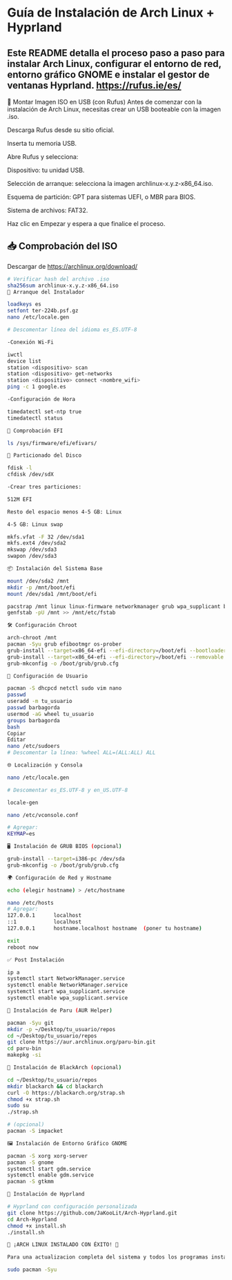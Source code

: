 # Guía de Instalación de Arch Linux + Hyprland

Este README detalla el proceso paso a paso para instalar Arch Linux, configurar el entorno de red, entorno gráfico GNOME e instalar el gestor de ventanas Hyprland.
https://rufus.ie/es/
---

🧊 Montar Imagen ISO en USB (con Rufus)
Antes de comenzar con la instalación de Arch Linux, necesitas crear un USB booteable con la imagen .iso.

Descarga Rufus desde su sitio oficial.


Inserta tu memoria USB.

Abre Rufus y selecciona:

Dispositivo: tu unidad USB.

Selección de arranque: selecciona la imagen archlinux-x.y.z-x86_64.iso.

Esquema de partición: GPT para sistemas UEFI, o MBR para BIOS.

Sistema de archivos: FAT32.

Haz clic en Empezar y espera a que finalice el proceso.

## 📥 Comprobación del ISO
Descargar de https://archlinux.org/download/

```bash
# Verificar hash del archivo .iso
sha256sum archlinux-x.y.z-x86_64.iso
🚀 Arranque del Instalador

loadkeys es
setfont ter-224b.psf.gz
nano /etc/locale.gen

# Descomentar línea del idioma es_ES.UTF-8

-Conexión Wi-Fi

iwctl
device list
station <dispositivo> scan
station <dispositivo> get-networks
station <dispositivo> connect <nombre_wifi>
ping -c 1 google.es

-Configuración de Hora

timedatectl set-ntp true
timedatectl status

🧭 Comprobación EFI

ls /sys/firmware/efi/efivars/

💾 Particionado del Disco

fdisk -l
cfdisk /dev/sdX

-Crear tres particiones:

512M EFI

Resto del espacio menos 4-5 GB: Linux

4-5 GB: Linux swap

mkfs.vfat -F 32 /dev/sda1
mkfs.ext4 /dev/sda2
mkswap /dev/sda3
swapon /dev/sda3

📦 Instalación del Sistema Base

mount /dev/sda2 /mnt
mkdir -p /mnt/boot/efi
mount /dev/sda1 /mnt/boot/efi

pacstrap /mnt linux linux-firmware networkmanager grub wpa_supplicant base base-devel
genfstab -pU /mnt >> /mnt/etc/fstab

🛠️ Configuración Chroot

arch-chroot /mnt
pacman -Syu grub efibootmgr os-prober
grub-install --target=x86_64-efi --efi-directory=/boot/efi --bootloader-id=Arch
grub-install --target=x86_64-efi --efi-directory=/boot/efi --removable
grub-mkconfig -o /boot/grub/grub.cfg

👤 Configuración de Usuario

pacman -S dhcpcd netctl sudo vim nano
passwd
useradd -m tu_usuario
passwd barbagorda
usermod -aG wheel tu_usuario
groups barbagorda
bash
Copiar
Editar
nano /etc/sudoers
# Descomentar la línea: %wheel ALL=(ALL:ALL) ALL

🌐 Localización y Consola

nano /etc/locale.gen

# Descomentar es_ES.UTF-8 y en_US.UTF-8

locale-gen

nano /etc/vconsole.conf

# Agregar:
KEYMAP=es

🖥️ Instalación de GRUB BIOS (opcional)

grub-install --target=i386-pc /dev/sda
grub-mkconfig -o /boot/grub/grub.cfg

🌍 Configuración de Red y Hostname

echo (elegir hostname) > /etc/hostname

nano /etc/hosts
# Agregar:
127.0.0.1      localhost
::1            localhost
127.0.0.1      hostname.localhost hostname  (poner tu hostname)

exit
reboot now

✅ Post Instalación

ip a
systemctl start NetworkManager.service
systemctl enable NetworkManager.service
systemctl start wpa_supplicant.service
systemctl enable wpa_supplicant.service

🧰 Instalación de Paru (AUR Helper)

pacman -Syu git
mkdir -p ~/Desktop/tu_usuario/repos
cd ~/Desktop/tu_usuario/repos
git clone https://aur.archlinux.org/paru-bin.git
cd paru-bin
makepkg -si

🧱 Instalación de BlackArch (opcional)

cd ~/Desktop/tu_usuario/repos
mkdir blackarch && cd blackarch
curl -O https://blackarch.org/strap.sh
chmod +x strap.sh
sudo su
./strap.sh

# (opcional)
pacman -S impacket

🖼️ Instalación de Entorno Gráfico GNOME

pacman -S xorg xorg-server
pacman -S gnome
systemctl start gdm.service
systemctl enable gdm.service
pacman -S gtkmm

🌌 Instalación de Hyprland

# Hyprland con configuración personalizada
git clone https://github.com/JaKooLit/Arch-Hyprland.git
cd Arch-Hyprland
chmod +x install.sh
./install.sh

🎉 ¡ARCH LINUX INSTALADO CON ÉXITO! 🎉

Para una actualizacion completa del sistema y todos los programas instalados

sudo pacman -Syu
